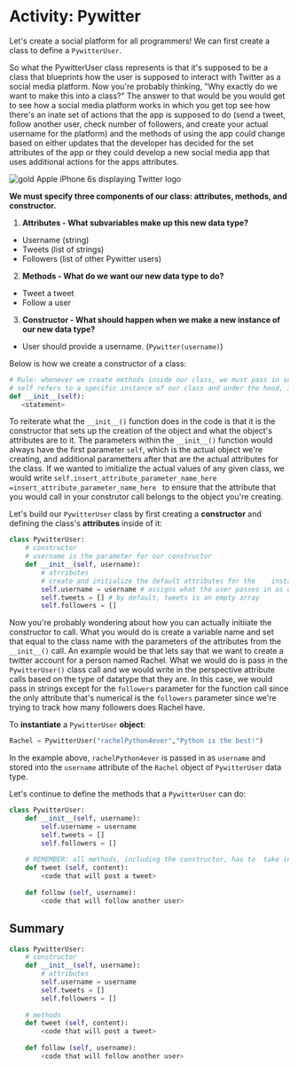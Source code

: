 <!--title={Activity: Pywitter}-->

<!--badges={Software Engineering:20,Python:5}-->

<!--concepts={python_objects.mdx, class_variables.mdx, class_method.mdx}-->

# Activity: Pywitter

Let's create a social platform for all programmers! We can first create a class to define a `PywitterUser`.

So what the PywitterUser class represents is that it's supposed to be a class that blueprints how the user is supposed to interact with Twitter as a social media platform. Now you're probably thinking, "Why exactly do we want to make this into a class?" The answer to that would be you would get to see how a social media platform works in which you get top see how there's an inate set of actions that the app is supposed to do (send a tweet, follow another user, check number of followers, and create your actual username for the platform) and the methods of using the app could change based on either updates that the developer has decided for the set attributes of the app or they could develop a new social media app that uses additional actions for the apps attributes.

![gold Apple iPhone 6s displaying Twitter logo](https://images.unsplash.com/photo-1551817958-d9d86fb29431?ixlib=rb-1.2.1&ixid=eyJhcHBfaWQiOjEyMDd9&auto=format&fit=crop&w=300&q=80)

**We must specify three components of our class: attributes, methods, and constructor.** 

1. **Attributes - What subvariables make up this new data type?**

- Username (string)
- Tweets (list of strings)
- Followers (list of other Pywitter users)

2. **Methods - What do we want our new data type to do?** 

- Tweet a tweet
- Follow a user

3. **Constructor - What should happen when we make a new instance of our new data type?** 

- User should provide a username. (`Pywitter(username)`)

Below is how we create a constructor of a class:

```python
# Rule: whenever we create methods inside our class, we must pass in self
# self refers to a specific instance of our class and under the hood, it ensures that we are calling the method on the correct instance of our class. 
def __init__(self):
   <statement>
```

To reiterate what the `__init__()` function does in the code is that it is the constructor that sets up the creation of the object and what the object's attributes are to it. The parameters within the `__init__()` function would always have the first parameter `self`, which is the actual object we're creating, and additional parametters after that are the actual attributes for the class. If we wanted to imitialize the actual values of any given class, we would write `self.insert_attribute_parameter_name_here =insert_attribute_parameter_name_here ` to ensure that the attribute that you would call in your construtor call belongs to the object you're creating.



Let's build our `PywitterUser` class by first creating a **constructor** and defining the class's **attributes** inside of it:

```python
class PywitterUser:   
	# constructor 
    # username is the parameter for our constructor
    def __init__(self, username): 
        # atrributes
        # create and initialize the default attributes for the 	  instance of the class
        self.username = username # assigns what the user passes in as username to the attribute username in the class
        self.tweets = [] # by default, tweets is an empty array
        self.followers = []
```

Now you're probably wondering about how you can actually initiiate the constructor to call. What you would do is create a variable name and set that equal to the class name with the parameters of the attributes from the `__init__()` call. An example would be that lets say that we want to create a twitter account for a person named Rachel. What we would do is pass in the `PywitterUser()` class call and we would write in the perspective attribute calls based on the type of datatype that they are. In this case, we would pass in strings except for the `followers` parameter for the function call since the only attribute that's numerical is the `followers` parameter since we're trying to track how many followers does Rachel have.

 To **instantiate** a `PywitterUser` **object**: 

```python
Rachel = PywitterUser("rachelPython4ever","Python is the best!")
```

In the example above, `rachelPython4ever` is passed in as `username` and stored into the `username` attribute of the `Rachel` object of `PywitterUser` data type. 

Let's continue to define the methods that a  `PywitterUser` can do:

```python
class PywitterUser: 
    def __init__(self, username): 
        self.username = username 
        self.tweets = [] 
        self.followers = []
        
    # REMEMBER: all methods, including the constructor, has to  take in self as a paramter or one of the parameter
   	def tweet (self, content):
        <code that will post a tweet>
        
    def follow (self, username):
        <code that will follow another user>
```

## Summary

```python
class PywitterUser: 
    # constructor
    def __init__(self, username): 
        # attributes 
        self.username = username 
        self.tweets = [] 
        self.followers = []
 	
    # methods
   	def tweet (self, content):
        <code that will post a tweet>
        
    def follow (self, username):
        <code that will follow another user>
```

